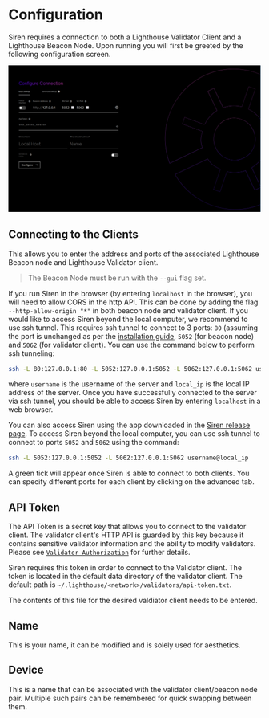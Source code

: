# Configuration

Siren requires a connection to both a Lighthouse Validator Client
and a Lighthouse Beacon Node. Upon running you will first be greeted by the
following configuration screen.

![ui-configuration](./imgs/ui-configuration.png)


## Connecting to the Clients

This allows you to enter the address and ports of the associated Lighthouse
Beacon node and Lighthouse Validator client.

> The Beacon Node must be run with the `--gui` flag set. 

If you run Siren in the browser (by entering `localhost` in the browser), you will need to allow CORS in the http API. This can be done by adding the flag `--http-allow-origin "*"` in both beacon node and validator client. If you would like to access Siren beyond the local computer, we recommend to use ssh tunnel. This requires ssh tunnel to connect to 3 ports: `80` (assuming the port is unchanged as per the [installation guide](./ui-installation.md#docker-recommended), `5052` (for beacon node) and `5062` (for validator client). You can use the command below to perform ssh tunneling:
```bash
ssh -L 80:127.0.0.1:80 -L 5052:127.0.0.1:5052 -L 5062:127.0.0.1:5062 username@local_ip
```  

where `username` is the username of the server and `local_ip` is the local IP address of the server. Once you have successfully connected to the server via ssh tunnel, you should be able to access Siren by entering `localhost` in a web browser. 

You can also access Siren using the app downloaded in the [Siren release page](https://github.com/sigp/siren/releases). To access Siren beyond the local computer, you can use ssh tunnel to connect to ports `5052` and `5062` using the command:

```bash
ssh -L 5052:127.0.0.1:5052 -L 5062:127.0.0.1:5062 username@local_ip
```  

A green tick will appear once Siren is able to connect to both clients. You
can specify different ports for each client by clicking on the advanced tab.


## API Token

The API Token is a secret key that allows you to connect to the validator
client. The validator client's HTTP API is guarded by this key because it
contains sensitive validator information and the ability to modify
validators. Please see [`Validator Authorization`](./api-vc-auth-header.md)
for further details. 

Siren requires this token in order to connect to the Validator client.
The token is located in the default data directory of the validator
client. The default path is
`~/.lighthouse/<network>/validators/api-token.txt`.

The contents of this file for the desired valdiator client needs to be
entered.

## Name

This is your name, it can be modified and is solely used for aesthetics. 

## Device

This is a name that can be associated with the validator client/beacon
node pair. Multiple such pairs can be remembered for quick swapping between
them.
